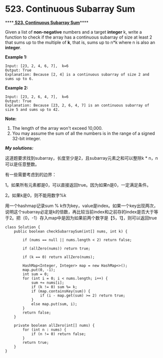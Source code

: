 # 523. Continuous Subarray Sum

\*\*\*\*[ **523. Continuous Subarray Sum**](https://leetcode.com/problems/continuous-subarray-sum/description/)\*\*\*\*

Given a list of **non-negative** numbers and a target **integer** k, write a function to check if the array has a continuous subarray of size at least 2 that sums up to the multiple of **k**, that is, sums up to n\*k where n is also an **integer**.

**Example 1:**

```text
Input: [23, 2, 4, 6, 7],  k=6
Output: True
Explanation: Because [2, 4] is a continuous subarray of size 2 and sums up to 6.
```

**Example 2:**

```text
Input: [23, 2, 6, 4, 7],  k=6
Output: True
Explanation: Because [23, 2, 6, 4, 7] is an continuous subarray of size 5 and sums up to 42.
```

**Note:**

1. The length of the array won't exceed 10,000.
2. You may assume the sum of all the numbers is in the range of a signed 32-bit integer.

_**My solutions:**_

这道题要求找到subarray，长度至少是2，且subarray元素之和可以整除k \* n，n可以是任意整数。

有一些需要考虑到的边界：

1。如果所有元素都是0，可以直接返回true。因为如果n是0，一定满足条件。

2。如果k是0，则不能用数字%k

用一个hashmap记录sum % k作为key，value是index。如果一个key出现两次，说明这个subarray必定是k的倍数，再比较当前index和之前存的index是否大于等于2。把（0，-1）存入map中是因为如果前两个数字是【5，1】，则可以返回true

```text
class Solution {
    public boolean checkSubarraySum(int[] nums, int k) {
        
        if (nums == null || nums.length < 2) return false;
        
        if (allZero(nums)) return true;
        
        if (k == 0) return allZero(nums);
        
        HashMap<Integer, Integer> map = new HashMap<>();
        map.put(0, -1);
        int sum = 0;
        for (int i = 0; i < nums.length; i++) {
            sum += nums[i];
            if (k != 0) sum %= k;
            if (map.containsKey(sum)) {
                if (i - map.get(sum) >= 2) return true;
            } 
            else map.put(sum, i);
        }
        return false;
    }
    
    private boolean allZero(int[] nums) {
        for (int n : nums) {
            if (n != 0) return false;
        }
        return true;
    }
}
```

